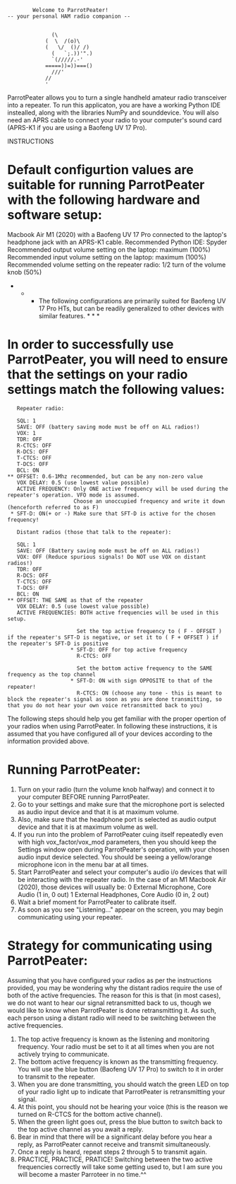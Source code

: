             Welcome to ParrotPeater! 
    -- your personal HAM radio companion --


                  (\           
                (  \  /(o)\     
                (   \/  ()/ /)  
                  (   `;.))'".) 
                  `(/////.-'
                =====))=))===() 
                  ///'       
                //   
                '            

ParrotPeater allows you to turn a single handheld amateur radio transceiver into a repeater. 
To run this applicaton, you are have a working Python IDE instealled, along with the libraries NumPy and sounddevice. 
You will also need an APRS cable to connect your radio to your computer's sound card (APRS-K1 if you are using a Baofeng UV 17 Pro).

INSTRUCTIONS 

# Default configurtion values are suitable for running ParrotPeater with the following hardware and software setup:
    
Macbook Air M1 (2020) with a Baofeng UV 17 Pro connected to the laptop's headphone jack with an APRS-K1 cable.
Recommended Python IDE: Spyder
Recommended output volume setting on the laptop: maximum (100%)
Recommended input volume setting on the laptop: maximum (100%)
Recommended volume setting on the repeater radio: 1/2 turn of the volume knob (50%)

 * * * The following configurations are primarily suited for Baofeng UV 17 Pro HTs, but can be readily generalized to other devices with similar features. * * *

# In order to successfully use ParrotPeater, you will need to ensure that the settings on your radio settings match the following values:
    
       Repeater radio: 
    
       SQL: 1
       SAVE: OFF (battery saving mode must be off on ALL radios!)
       VOX: 1
       TDR: OFF 
       R-CTCS: OFF 
       R-DCS: OFF
       T-CTCS: OFF
       T-DCS: OFF
       BCL: ON 
    ** OFFSET: 0.6-1Mhz recommended, but can be any non-zero value
       VOX DELAY: 0.5 (use lowest value possible)
       ACTIVE FREQUENCY: Only ONE active frequency will be used during the repeater's operation. VFO mode is assumed.
                         Choose an unoccupied frequency and write it down (henceforth referred to as F)
     * SFT-D: ON(+ or -) Make sure that SFT-D is active for the chosen frequency!

       Distant radios (those that talk to the repeater):
    
       SQL: 1
       SAVE: OFF (Battery saving mode must be off on ALL radios!)
       VOX: OFF (Reduce spurious signals! Do NOT use VOX on distant radios!)
       TDR: OFF 
       R-DCS: OFF
       T-CTCS: OFF
       T-DCS: OFF
       BCL: ON 
    ** OFFSET: THE SAME as that of the repeater 
       VOX DELAY: 0.5 (use lowest value possible)
       ACTIVE FREQUENCIES: BOTH active frequencies will be used in this setup.

                          Set the top active frequency to ( F - OFFSET ) if the repeater's SFT-D is negative, or set it to ( F + OFFSET ) if the repeater's SFT-D is positive
                        * SFT-D: OFF for top active frequency
                          R-CTCS: OFF

                          Set the bottom active frequency to the SAME frequency as the top channel
                        * SFT-D: ON with sign OPPOSITE to that of the repeater!
                          R-CTCS: ON (choose any tone - this is meant to block the repeater's signal as soon as you are done transmitting, so that you do not hear your own voice retransmitted back to you) 


The following steps should help you get familiar with the proper opertion of your radios when using ParrotPeater.
In following these instructions, it is assumed that you have configured all of your devices according to the information provided above.

# Running ParrotPeater:

1. Turn on your radio (turn the volume knob halfway) and connect it to your computer BEFORE running ParrotPeater.
2. Go to your settings and make sure that the microphone port is selected as audio input device and that it is at maximum volume.
3. Also, make sure that the headphone port is selected as audio output device and that it is at maximum volume as well.
4. If you run into the problem of ParrotPeater cuing itself repeatedly even with high vox_factor/vox_mod parameters, then you should keep the Settings window open during ParrotPeater's operation, with your chosen audio input device selected. You should be seeing a yellow/orange microphone icon in the menu bar at all times. 
5. Start ParrotPeater and select your computer's audio i/o devices that will be interacting with the repeater radio.
   In the case of an M1 Macbook Air (2020), those devices will usually be:
         0 External Microphone, Core Audio (1 in, 0 out)
         1 External Headphones, Core Audio (0 in, 2 out)
6. Wait a brief moment for ParrotPeater to calibrate itself.
7. As soon as you see "Listening..." appear on the screen, you may begin communicating using your repeater.

# Strategy for communicating using ParrotPeater:
    
Assuming that you have configured your radios as per the instructions provided, you may be wondering why the distant radios require the use of both of the active frequencies.
The reason for this is that (in most cases), we do not want to hear our signal retransmitted back to us, though we would like to know when ParrotPeater is done retransmitting it.
As such, each person using a distant radio will need to be switching between the active frequencies.

1. The top active frequency is known as the listening and monitoring frequency. Your radio must be set to it at all times when you are not actively trying to communicate.
2. The bottom active frequency is known as the transmitting frequency. You will use the blue button (Baofeng UV 17 Pro) to switch to it in order to transmit to the repeater.
3. When you are done transmitting, you should watch the green LED on top of your radio light up to indicate that ParrotPeater is retransmitting your signal. 
4. At this point, you should not be hearing your voice (this is the reason we turned on R-CTCS for the bottom active channel).
5. When the green light goes out, press the blue button to switch back to the top active channel as you await a reply.
6. Bear in mind that there will be a significant delay before you hear a reply, as ParrotPeater cannot receive and transmit simultaneously.
7. Once a reply is heard, repeat steps 2 through 5 to transmit again. 
8. PRACTICE, PRACTICE, PRATICE! Switching between the two active frequencies correctly will take some getting used to, but I am sure you will become a master Parroteer in no time.^^
